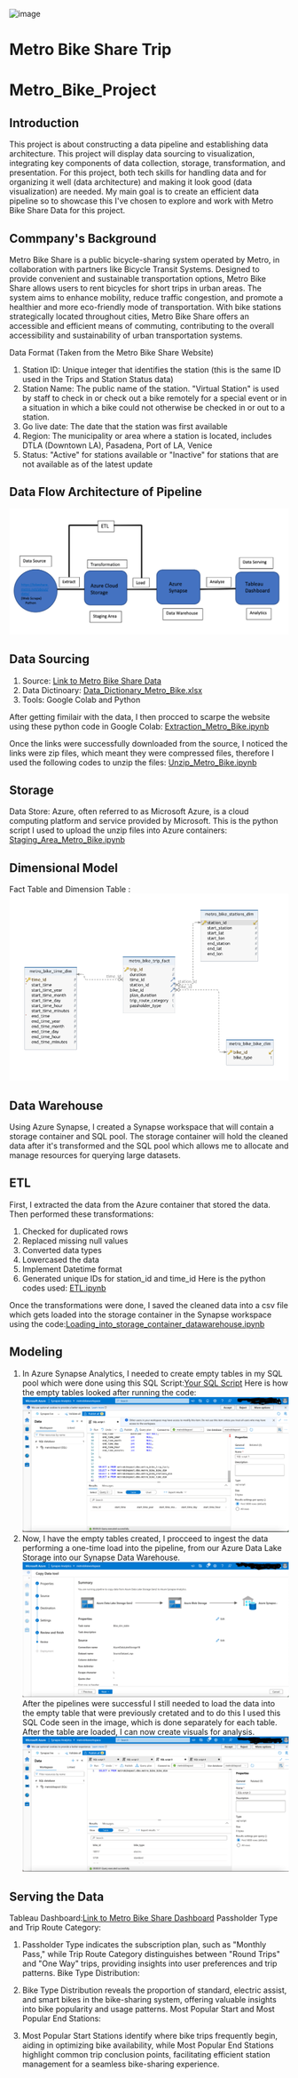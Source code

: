 
![image](https://github.com/CELIUST/Metro_Bike_Project/assets/145673294/a05259c1-5045-4ad6-800f-65d61c62283a)
# Metro Bike Share Trip
# Metro_Bike_Project



## Introduction
This project is about constructing a data pipeline and establishing data architecture. This project will display data sourcing to visualization, integrating key components of data collection, storage, transformation, and presentation. For this project, both tech skills for handling data and for organizing it well (data architecture) and making it look good (data visualization) are needed. My main goal is to create an efficient data pipeline so to showcase this I've chosen to explore and work with Metro Bike Share Data for this project. 

## Commpany's Background
Metro Bike Share is a public bicycle-sharing system operated by Metro, in collaboration with partners like Bicycle Transit Systems. Designed to provide convenient and sustainable transportation options, Metro Bike Share allows users to rent bicycles for short trips in urban areas. The system aims to enhance mobility, reduce traffic congestion, and promote a healthier and more eco-friendly mode of transportation. With bike stations strategically located throughout cities, Metro Bike Share offers an accessible and efficient means of commuting, contributing to the overall accessibility and sustainability of urban transportation systems.


Data Format (Taken from the Metro Bike Share Website)
1. Station ID: Unique integer that identifies the station (this is the same ID used in the Trips and Station Status data)
2. Station Name: The public name of the station. "Virtual Station" is used by staff to check in or check out a bike remotely for a special event or in a situation in which a bike could not otherwise be checked in or out to a station.
3. Go live date: The date that the station was first available
4. Region: The municipality or area where a station is located, includes DTLA (Downtown LA), Pasadena, Port of LA, Venice
5. Status: "Active" for stations available or "Inactive" for stations that are not available as of the latest update

## Data Flow Architecture of Pipeline
![Data_Flow_Architecture_of_a_Pipeline.png](Data_Flow_Architecture_of_a_Pipeline.png)


## Data Sourcing
1. Source: [Link to Metro Bike Share Data](https://bikeshare.metro.net/about/data/)
2. Data Dictinoary: [Data_Dictionary_Metro_Bike.xlsx](Data_Dictionary_Metro_Bike.xlsx)
3. Tools: Google Colab and Python
   
After getting fimilair with the data, I then procced to scarpe the website using these python code in Google Colab: [Extraction_Metro_Bike.ipynb](path/to/Extraction_Metro_Bike.ipynb)

Once the links were successfully downloaded from the source, I noticed the links were zip files, which meant they were compressed files, therefore I used the following codes to unzip the files: [Unzip_Metro_Bike.ipynb](path/to/Unzip_Metro_Bike.ipynb)

## Storage
Data Store: Azure, often referred to as Microsoft Azure, is a cloud computing platform and service provided by Microsoft. 
This is the python script I used to upload the unzip files into Azure containers: [Staging_Area_Metro_Bike.ipynb](Staging_Area_Metro_Bike.ipynb)

## Dimensional Model
Fact Table and Dimension Table :![Metro_Bike_Dimensional_Modeling.png](Metro_Bike_Dimensional_Modeling.png)

## Data Warehouse
Using Azure Synapse, I created a Synapse workspace that will contain a storage container and SQL pool. The storage container will hold the cleaned data after it's transformed and the SQL pool which allows me to allocate and manage resources for querying large datasets. 

## ETL
First, I extracted the data from the Azure container that stored the data. 
Then performed these transformations:
1. Checked for duplicated rows
2. Replaced missing null values
3. Converted data types
4. Lowercased the data
5. Implement Datetime format
6. Generated unique IDs for station_id and time_id
Here is the python codes used: [ETL.ipynb](ETL.ipynb)

Once the transformations were done, I saved the cleaned data into a csv file which gets loaded into the storage container in the Synapse workspace using the code:[Loading_into_storage_container_datawarehouse.ipynb](Loading_into_storage_container_datawarehouse.ipynb)

## Modeling
1. In Azure Synapse Analytics, I needed to create empty tables in my SQL pool which were done using this SQL Script:[Your SQL Script](your_script.sql)
   Here is how the empty tables looked after running the code:![Creating_empty_tables.png](Creating_empty_tables.png)
2. Now, I have the empty tables created, I procceed to ingest the data performing a one-time load into the pipeline, from our Azure Data Lake Storage into our Synapse Data Warehouse.![Pipeline.png](Pipeline.png)
 After the pipelines were successful I still needed to load the data into the empty table that were previously cretated and to do this I used this SQL Code seen in the image, which is done separately for each table. After the table are loaded, I can now create visuals for analysis. ![Loading_data_into_empty_tables.png](Loading_data_into_empty_tables.png)

## Serving the Data
Tableau Dashboard:[Link to Metro Bike Share Dashboard](https://public.tableau.com/views/Metro_Bike_Share_Insights/Metro_Bike_Dashboard?:language=en-US&publish=yes&:display_count=n&:origin=viz_share_link)
Passholder Type and Trip Route Category:

1. Passholder Type indicates the subscription plan, such as "Monthly Pass," while Trip Route Category distinguishes between "Round Trips" and "One Way" trips, providing insights into user preferences and trip patterns.
Bike Type Distribution:

2. Bike Type Distribution reveals the proportion of standard, electric assist, and smart bikes in the bike-sharing system, offering valuable insights into bike popularity and usage patterns.
Most Popular Start and Most Popular End Stations:

3. Most Popular Start Stations identify where bike trips frequently begin, aiding in optimizing bike availability, while Most Popular End Stations highlight common trip conclusion points, facilitating efficient station management for a seamless bike-sharing experience.







